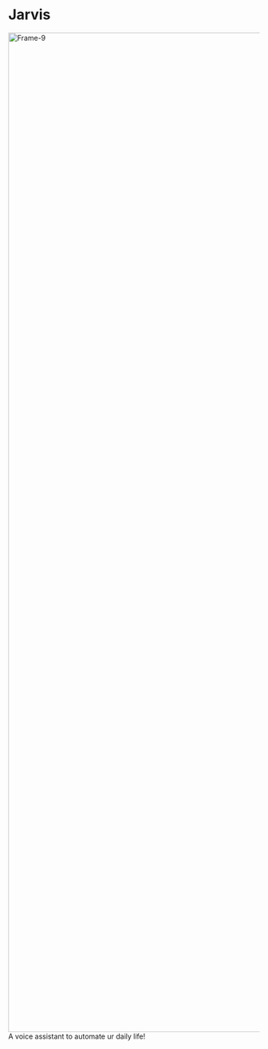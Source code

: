 # Jarvis
<a href="https://youtu.be/mYt7NwunB7o"><img src="https://www.google.com/url?sa=i&url=https%3A%2F%2Fchatbotsjournal.com%2Fwhat-benefits-in-a-personal-voice-assistant-technology-5365b31b3637&psig=AOvVaw1eb97JQGlZ8lSa47SEK8nh&ust=1612898428367000&source=images&cd=vfe&ved=0CAIQjRxqFwoTCJiMrYGB2-4CFQAAAAAdAAAAABAJdd2b5a4388744bef40.png" alt="Frame-9" border="0" width = "2000"></a>
A voice assistant to automate ur daily life!
